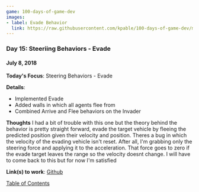 ```yaml
---
game: 100-days-of-game-dev
images: 
- label: Evade Behavior
  link: https://raw.githubusercontent.com/kpable/100-days-of-game-dev/master/images/day15-sb-evade/evade.gif
---
```

<a name="day-15"></a>
### Day 15: Steeriing Behaviors - Evade
#### July 8, 2018 

**Today's Focus**: Steering Behaviors - Evade

**Details**:
  - Implemented Evade
  - Added walls in which all agents flee from
  - Combined Arrive and Flee behaviors on the Invader

**Thoughts** 
I had a bit of trouble with this one but the theory behind the behavior is pretty straight forward, evade the target vehicle by fleeing the predicted position given their velocity and position. Theres a bug in which the velocity of the evading vehicle isn't reset. After all, I'm grabbing only the steering force and applying it to the acceleration. That force goes to zero if the evade target leaves the range so the velocity doesnt change. I will have to come back to this but for now I'm satisfied 

<!-- 
**Examples**: 

#### Evade Behavior
![Evade Behavior](https://raw.githubusercontent.com/kpable/100-days-of-game-dev/master/images/day15-sb-evade/evade.gif)  
 -->
 
**Link(s) to work**: [Github](https://github.com/Kpable/Kpable-Labs/tree/misc/steering-behavior/Assets/Misc/Steering%20Behaviors)

[Table of Contents](#toc)